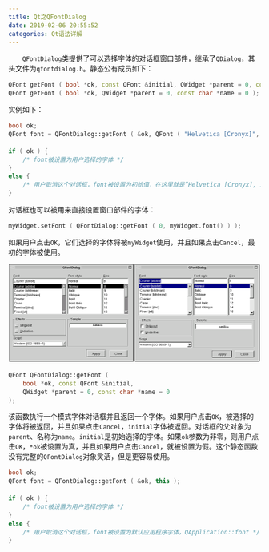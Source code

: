 ```yaml
---
title: Qt之QFontDialog
date: 2019-02-06 20:55:52
categories: Qt语法详解
---
```

&emsp;&emsp;`QFontDialog`类提供了可以选择字体的对话框窗口部件，继承了`QDialog`，其头文件为`qfontdialog.h`。静态公有成员如下：

``` cpp
QFont getFont ( bool *ok, const QFont &initial, QWidget *parent = 0, const char *name = 0 );
QFont getFont ( bool *ok, QWidget *parent = 0, const char *name = 0 );
```

实例如下：

``` cpp
bool ok;
QFont font = QFontDialog::getFont ( &ok, QFont ( "Helvetica [Cronyx]", 10 ), this );
​
if ( ok ) {
    /* font被设置为用户选择的字体 */
}
else {
    /* 用户取消这个对话框，font被设置为初始值，在这里就是“Helvetica [Cronyx], 10” */
}
```

对话框也可以被用来直接设置窗口部件的字体：

``` cpp
myWidget.setFont ( QFontDialog::getFont ( 0, myWidget.font() ) );
```

如果用户点击`OK`，它们选择的字体将被`myWidget`使用，并且如果点击`Cancel`，最初的字体被使用。

<img src="./Qt之QFontDialog/1.png" height="196" width="513">

``` cpp
QFont QFontDialog::getFont (
    bool *ok, const QFont &initial,
    QWidget *parent = 0, const char *name = 0
);
```

该函数执行一个模式字体对话框并且返回一个字体。如果用户点击`OK`，被选择的字体将被返回，并且如果点击`Cancel`，`initial`字体被返回。对话框的父对象为`parent`、名称为`name`。`initial`是初始选择的字体。如果`ok`参数为非零，则用户点击`OK`，`*ok`被设置为真，并且如果用户点击`Cancel`，就被设置为假。这个静态函数没有完整的`QFontDialog`对象灵活，但是更容易使用。

``` cpp
bool ok;
QFont font = QFontDialog::getFont ( &ok, this );
​
if ( ok ) {
    /* font被设置为用户选择的字体 */
}
else {
    /* 用户取消这个对话框，font被设置为默认应用程序字体，QApplication::font */
}
```